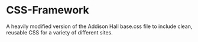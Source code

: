 # CSS-Framework
A heavily modified version of the Addison Hall base.css file to include clean, reusable CSS for a variety of different sites.
